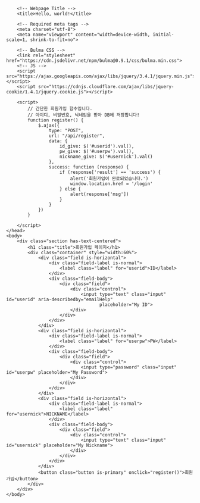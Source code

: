 <!doctype html>
<html lang="en">
    <head>

        <!-- Webpage Title -->
        <title>Hello, world!</title>

        <!-- Required meta tags -->
        <meta charset="utf-8">
        <meta name="viewport" content="width=device-width, initial-scale=1, shrink-to-fit=no">

        <!-- Bulma CSS -->
        <link rel="stylesheet" href="https://cdn.jsdelivr.net/npm/bulma@0.9.1/css/bulma.min.css">
        <!-- JS -->
        <script src="https://ajax.googleapis.com/ajax/libs/jquery/3.4.1/jquery.min.js"></script>
        <script src="https://cdnjs.cloudflare.com/ajax/libs/jquery-cookie/1.4.1/jquery.cookie.js"></script>

        <script>
            // 간단한 회원가입 함수입니다.
            // 아이디, 비밀번호, 닉네임을 받아 DB에 저장합니다!
            function register() {
                $.ajax({
                    type: "POST",
                    url: "/api/register",
                    data: {
                        id_give: $('#userid').val(),
                        pw_give: $('#userpw').val(),
                        nickname_give: $('#usernick').val()
                    },
                    success: function (response) {
                        if (response['result'] == 'success') {
                            alert('회원가입이 완료되었습니다.')
                            window.location.href = '/login'
                        } else {
                            alert(response['msg'])
                        }
                    }
                })
            }

        </script>
    </head>
    <body>
        <div class="section has-text-centered">
            <h1 class="title">회원가입 페이지</h1>
            <div class="container" style="width:60%">
                <div class="field is-horizontal">
                    <div class="field-label is-normal">
                        <label class="label" for="userid">ID</label>
                    </div>
                    <div class="field-body">
                        <div class="field">
                            <div class="control">
                                <input type="text" class="input" id="userid" aria-describedby="emailHelp"
                                       placeholder="My ID">
                            </div>
                        </div>
                    </div>
                </div>
                <div class="field is-horizontal">
                    <div class="field-label is-normal">
                        <label class="label" for="userpw">PW</label>
                    </div>
                    <div class="field-body">
                        <div class="field">
                            <div class="control">
                                <input type="password" class="input" id="userpw" placeholder="My Password">
                            </div>
                        </div>
                    </div>
                </div>
                <div class="field is-horizontal">
                    <div class="field-label is-normal">
                        <label class="label" for="usernick">NICKNAME</label>
                    </div>
                    <div class="field-body">
                        <div class="field">
                            <div class="control">
                                <input type="text" class="input" id="usernick" placeholder="My Nickname">
                            </div>
                        </div>
                    </div>
                </div>
                <button class="button is-primary" onclick="register()">회원가입</button>
            </div>
        </div>
    </body>

</html>
